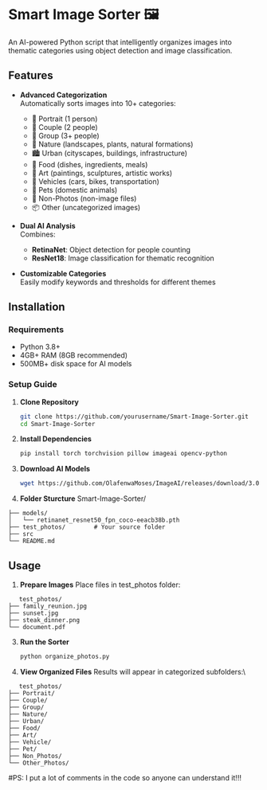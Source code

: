 # Smart Image Sorter 🖼️

An AI-powered Python script that intelligently organizes images into thematic categories using object detection and image classification.

## Features

- **Advanced Categorization**  
  Automatically sorts images into 10+ categories:
  - 👤 Portrait (1 person)
  - 👫 Couple (2 people)
  - 👥 Group (3+ people)
  - 🌳 Nature (landscapes, plants, natural formations)
  - 🏙️ Urban (cityscapes, buildings, infrastructure)
  - 🍔 Food (dishes, ingredients, meals)
  - 🎨 Art (paintings, sculptures, artistic works)
  - 🚗 Vehicles (cars, bikes, transportation)
  - 🐾 Pets (domestic animals)
  - 📁 Non-Photos (non-image files)
  - 📦 Other (uncategorized images)

- **Dual AI Analysis**  
  Combines:
  - **RetinaNet**: Object detection for people counting
  - **ResNet18**: Image classification for thematic recognition

- **Customizable Categories**  
  Easily modify keywords and thresholds for different themes

## Installation

### Requirements
- Python 3.8+
- 4GB+ RAM (8GB recommended)
- 500MB+ disk space for AI models

### Setup Guide

1. **Clone Repository**
   ```bash
   git clone https://github.com/yourusername/Smart-Image-Sorter.git
   cd Smart-Image-Sorter
2. **Install Dependencies**
   ```bash
   pip install torch torchvision pillow imageai opencv-python
3. **Download AI Models**
   ```bash
   wget https://github.com/OlafenwaMoses/ImageAI/releases/download/3.0.0-pretrained/retinanet_resnet50_fpn_coco-eeacb38b.pth -P models/
4. **Folder Sturcture**
   Smart-Image-Sorter/
```
├── models/
│   └── retinanet_resnet50_fpn_coco-eeacb38b.pth
├── test_photos/        # Your source folder
├── src
└── README.md
```
## Usage
1. **Prepare Images**
   Place files in test_photos folder:
```
   test_photos/
├── family_reunion.jpg
├── sunset.jpg
├── steak_dinner.png
└── document.pdf
```
3. **Run the Sorter**
   ```bash
   python organize_photos.py
4. **View Organized Files**
    Results will appear in categorized subfolders:\
```
   test_photos/
├── Portrait/
├── Couple/
├── Group/
├── Nature/
├── Urban/
├── Food/
├── Art/
├── Vehicle/
├── Pet/
├── Non_Photos/
└── Other_Photos/
```
#PS: I put a lot of comments in the code so anyone can understand it!!!
